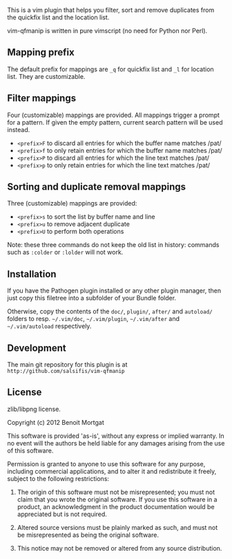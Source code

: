 This is a vim plugin that helps you filter, sort and remove duplicates from the
quickfix list and the location list.

vim-qfmanip is written in pure vimscript (no need for Python nor Perl).

Mapping prefix
--------------
The default prefix for mappings are `_q` for quickfix list and `_l` for
location list. They are customizable.

Filter mappings
---------------
Four (customizable) mappings are provided. All mappings trigger a prompt for a
pattern. If given the empty pattern, current search pattern will be used
instead.

 * `<prefix>F` to discard all entries for which the buffer name matches /pat/
 * `<prefix>f` to only retain entries for which the buffer name matches /pat/
 * `<prefix>P` to discard all entries for which the line text matches /pat/
 * `<prefix>p` to only retain entries for which the line text matches /pat/

Sorting and duplicate removal mappings
--------------------------------------
Three (customizable) mappings are provided:

 * `<prefix>s` to sort the list by buffer name and line
 * `<prefix>u` to remove adjacent duplicate
 * `<prefix>U` to perform both operations

Note: these three commands do not keep the old list in history: commands such
as `:colder` or `:lolder` will not work.

Installation
------------

If you have the Pathogen plugin installed or any other plugin manager, then
just copy this filetree into a subfolder of your Bundle folder.

Otherwise, copy the contents of the `doc/`, `plugin/`, `after/` and `autoload/`
folders to resp.  `~/.vim/doc`, `~/.vim/plugin`, `~/.vim/after` and
`~/.vim/autoload` respectively.

Development
-----------

The main git repository for this plugin is at
`http://github.com/salsifis/vim-qfmanip`

License
-------

zlib/libpng license.

Copyright (c) 2012 Benoit Mortgat

This software is provided 'as-is', without any express or implied warranty. In
no event will the authors be held liable for any damages arising from the use
of this software.

Permission is granted to anyone to use this software for any purpose, including
commercial applications, and to alter it and redistribute it freely, subject to
the following restrictions:

1. The origin of this software must not be misrepresented; you must not claim
   that you wrote the original software. If you use this software in a product,
an acknowledgment in the product documentation would be appreciated but is not
required.

2. Altered source versions must be plainly marked as such, and must not be
   misrepresented as being the original software.

3. This notice may not be removed or altered from any source distribution.
